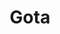 ---
title: Gota
date: 
draft: false

# descripcion
description : Aro de plata con cristal swarosky

materials: Plata 925

color: Cristal

dimensions: 3,5cm (largo)

code: 01-10-0065

type: "Aros"

categories: []

# Images
# first image will be shown in the product page
images:
  # - image: "images/path_to_image"
  # La ubicacion de las imagenes es imagenes/Aros/Aros.Cristal Swarosky/01-10-0065-gota
  - image: "./images/aros/cristal_swarosky/01-10-0065-gota_a.JPG"
  - image: "./images/aros/cristal_swarosky/01-10-0065-gota_b.JPG"
---